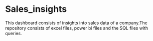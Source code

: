 # Sales_insights
This dashboard consists of insights into sales data of a company.The repository consists of excel files, power bi files and the SQL files with queries.
